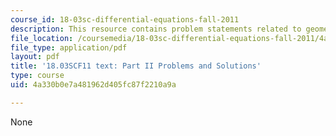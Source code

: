 ```yaml
---
course_id: 18-03sc-differential-equations-fall-2011
description: This resource contains problem statements related to geometric methods.
file_location: /coursemedia/18-03sc-differential-equations-fall-2011/4a330b0e7a481962d405fc87f2210a9a_MIT18_03SCF11_ps1_II_s2s.pdf
file_type: application/pdf
layout: pdf
title: '18.03SCF11 text: Part II Problems and Solutions'
type: course
uid: 4a330b0e7a481962d405fc87f2210a9a

---
```

None